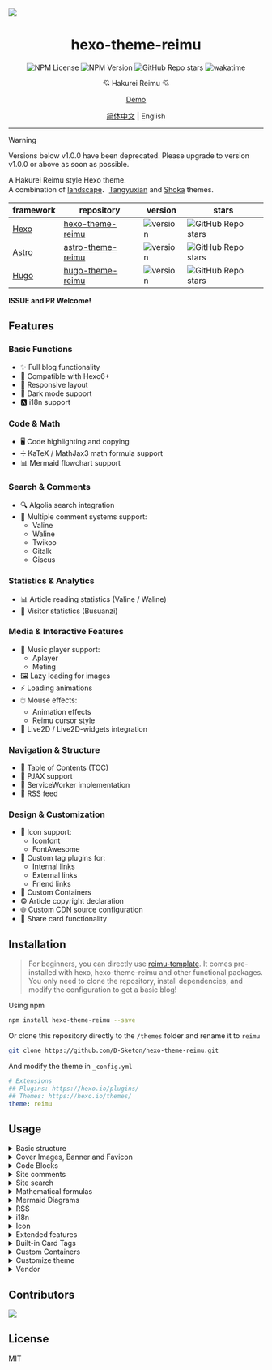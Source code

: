 <img src="https://cdn.jsdelivr.net/gh/D-Sketon/hexo-theme-reimu@main/_screenshot/Reimu_dark.png"/>
<div align = center>
  <h1>hexo-theme-reimu</h1>
  <img alt="NPM License" src="https://img.shields.io/npm/l/hexo-theme-reimu">
  <img alt="NPM Version" src="https://img.shields.io/npm/v/hexo-theme-reimu">
  <img alt="GitHub Repo stars" src="https://img.shields.io/github/stars/D-Sketon/hexo-theme-reimu">
  <img src="https://wakatime.com/badge/user/a6ea8444-9e83-48bb-9744-09a19ac07114/project/fe59c195-6633-4ee8-89c0-e1b24fa1fff4.svg" alt="wakatime">
  <p align="center">
  💘 Hakurei Reimu 💘
  </p>

[Demo](https://d-sketon.github.io)

[简体中文](https://github.com/D-Sketon/hexo-theme-reimu/blob/main/README.md) | English

</div>

---

> [!WARNING]
> Versions below v1.0.0 have been deprecated. Please upgrade to version v1.0.0 or above as soon as possible.

A Hakurei Reimu style Hexo theme.  
A combination of [landscape](https://github.com/hexojs/hexo-theme-landscape)、[Tangyuxian](https://github.com/tangyuxian/hexo-theme-tangyuxian) and [Shoka](https://github.com/amehime/hexo-theme-shoka) themes.

|framework|repository|version|stars|
|-|-|-|-|
|[Hexo](https://hexo.io/)|[hexo-theme-reimu](https://github.com/D-Sketon/hexo-theme-reimu)|<img alt="version" src="https://img.shields.io/badge/dynamic/json?url=https%3A%2F%2Fgithub.com%2FD-Sketon%2Fhexo-theme-reimu%2Fraw%2Fmain%2Fpackage.json&query=%24.version&label=version">|<img alt="GitHub Repo stars" src="https://img.shields.io/github/stars/D-Sketon/hexo-theme-reimu">|
|[Astro](https://astro.build)|[astro-theme-reimu](https://github.com/D-Sketon/astro-theme-reimu)|<img alt="version" src="https://img.shields.io/badge/dynamic/json?url=https%3A%2F%2Fgithub.com%2FD-Sketon%2Fastro-theme-reimu%2Fraw%2Fmain%2Fpackage.json&query=%24.version&label=version">|<img alt="GitHub Repo stars" src="https://img.shields.io/github/stars/D-Sketon/astro-theme-reimu">|
|[Hugo](https://gohugo.io)|[hugo-theme-reimu](https://github.com/D-Sketon/hugo-theme-reimu)|<img alt="version" src="https://img.shields.io/badge/dynamic/json?url=https%3A%2F%2Fgithub.com%2FD-Sketon%2Fhugo-theme-reimu%2Fraw%2Fmain%2Fpackage.json&query=%24.version&label=version">|<img alt="GitHub Repo stars" src="https://img.shields.io/github/stars/D-Sketon/hugo-theme-reimu">|

**ISSUE and PR Welcome!**

## Features

### Basic Functions
- ✨ Full blog functionality
- 🔄 Compatible with Hexo6+
- 📱 Responsive layout
- 🌙 Dark mode support
- 🅰️ i18n support

### Code & Math
- 🖥️ Code highlighting and copying
- ➗ KaTeX / MathJax3 math formula support
- 📊 Mermaid flowchart support

### Search & Comments
- 🔍 Algolia search integration
- 💬 Multiple comment systems support:
  - Valine
  - Waline
  - Twikoo
  - Gitalk
  - Giscus

### Statistics & Analytics
- 📊 Article reading statistics (Valine / Waline)
- 👥 Visitor statistics (Busuanzi)

### Media & Interactive Features
- 🎵 Music player support:
  - Aplayer
  - Meting
- 🖼️ Lazy loading for images
- ⚡ Loading animations
- 🖱️ Mouse effects:
  - Animation effects
  - Reimu cursor style
- 👾 Live2D / Live2D-widgets integration

### Navigation & Structure
- 📑 Table of Contents (TOC)
- 🔄 PJAX support
- 🔧 ServiceWorker implementation
- 📰 RSS feed

### Design & Customization
- 🎨 Icon support:
  - Iconfont
  - FontAwesome
- 🔗 Custom tag plugins for:
  - Internal links
  - External links
  - Friend links
- 🎨 Custom Containers
- ©️ Article copyright declaration
- 🌐 Custom CDN source configuration
- 🎨 Share card functionality

## Installation

> For beginners, you can directly use [reimu-template](https://github.com/D-Sketon/reimu-template). It comes pre-installed with hexo, hexo-theme-reimu and other functional packages. You only need to clone the repository, install dependencies, and modify the configuration to get a basic blog!

Using npm

```bash
npm install hexo-theme-reimu --save
```

Or clone this repository directly to the `/themes` folder and rename it to `reimu`

```bash
git clone https://github.com/D-Sketon/hexo-theme-reimu.git
```

And modify the theme in `_config.yml`

```yaml
# Extensions
## Plugins: https://hexo.io/plugins/
## Themes: https://hexo.io/themes/
theme: reimu
```

## Usage

<details>
<summary>Basic structure</summary>

### Basic structure

To ensure correct display, please refer to `_example` and create `_data`, `about`, and `friend` folders in `source` (Note: This is the `source` folder in your blog's root directory, not the one in the theme!)

#### \_data

- The `avatar` folder stores the author's avatar, default named `avatar.webp`. You can configure it in the inner `_config.yml` as follows:

```yaml
avatar: "avatar.webp" # By default, it looks for the avatar in the avatar folder. Do not include the path, or it will result in a 404 error
```

- The `covers` folder stores article cover images
- The `covers.yml` stores article cover URLs

#### about

`index.md` serves as the **About** page

#### friend

`index.md` serves as the **Friends** page. Fill in friend link information in `_data.yml` to display corresponding friend cards on the page

</details>
<details>
<summary>Cover Images, Banner and Favicon</summary>

### Cover Images, Banner, and Favicon

#### Cover Images

The cover image display logic is as follows:

- If the article's Front matter contains a cover URL, both the article header image and homepage thumbnail will display this URL

```yaml
---
title: Hello World
cover: https://example.com
---
```

- If the article's Front matter contains cover: `false`, no header image will be displayed for that article (the homepage will still show a random image)

```yaml
---
title: Hello World
cover: false
---
```

- If the article's Front matter contains cover: `rgb(xxx,xxx,xxx)`, the article's header image will be a gradient of that solid color (the homepage will still show a random image)

```yaml
---
title: Hello World
cover: rgb(255,117,117)
---
```

- Otherwise, it will search for images in the `covers` folder and `covers.yml` and randomly select one
- If none of the above files exist, it will display the default banner image

#### banner

The banner image is stored at `themes/reimu/source/images/banner.webp`, and can be modified in the inner `_config.yml`:

```yaml
banner: "/images/banner.webp"
```

#### favicon

The favicon is stored at `themes/reimu/source/images/favicon.ico`, and can be modified in the inner `_config.yml`:

```yaml
favicon: "/images/favicon.ico"
```

#### Pinned Posts

Add `sticky: true` to the article's Front-matter to pin it:

```yaml
---
title: Hello World
sticky: true
---
```

</details>
<details>
<summary>Code Blocks</summary>

### Code Blocks

To ensure proper display of code blocks, make sure your outer `_config.yml` has the following configuration:  
(Hexo <7.0.0)

```yaml
highlight:
  enable: true
  wrap: true
  hljs: false
prismjs:
  enable: false
```

(Hexo >=7.0.0)

```yaml
syntax_highlighter: highlight.js
highlight:
  wrap: true
  hljs: false
```

Code blocks also provide a code copying feature - click the copy button in the top right corner of the code block to copy the code. You can configure the copy functionality in the inner `_config.yml`.  

`success` is the prompt shown when copying is successful, `fail` is shown when copying fails. Additionally, you can configure copyright notices - when the copied text exceeds `count` characters, the `content` copyright notice will be added after the copied content.

```yaml
clipboard:
  success: 复制成功(*^▽^*)
  fail: 复制失败 (ﾟ⊿ﾟ)ﾂ
  copyright:
    enable: false
    count: 50 # Add copyright notice when character count exceeds this number
    content: 本文版权：本博客所有文章除特别声明外，均采用 BY-NC-SA 许可协议。转载请注明出处！
```

v1.1.0 added configuration to control the default expansion state of code blocks. `expand` can be set to `true`, `false`, or a number - the number indicates that code blocks will be collapsed by default when the number of lines exceeds this value.

```yaml
code_block:
  expand: true # true | false | number
```

</details>
<details>
<summary>Site comments</summary>

### Site comments

> Site comments can be individually controlled for each article using `comments` in the Front matter.  
> When `comments` is `false`, comments won't be displayed. When it's `true` or not specified, the display will be determined by the `_config.yml` configuration.

If using [Valine](https://valine.js.org/)  
Please refer to their official documentation to complete the `LeanCloud` configuration, then set `valine.enable` to `true` in the inner `_config.yml` and fill in your `appId` and `appKey`

```yaml
valine:
  enable: true
  appId: "your appId"
  appKey: "your appKey"
```

If using [Waline](https://waline.js.org/)  
Please refer to their [official documentation](https://waline.js.org/guide/get-started/) to complete the `LeanCloud` configuration, then set `waline.enable` to `true` in the inner `_config.yml` and fill in your `serverURL`

```yaml
waline:
  enable: true
  serverURL: "your server url"
  lang: zh-CN
  locale: {} # https://waline.js.org/guide/features/i18n.html#%E8%87%AA%E5%AE%9A%E4%B9%89%E8%AF%AD%E8%A8%80
  emoji:
    - https://unpkg.com/@waline/emojis@1.2.0/weibo
    - https://unpkg.com/@waline/emojis@1.2.0/alus
    - https://unpkg.com/@waline/emojis@1.2.0/bilibili
    - https://unpkg.com/@waline/emojis@1.2.0/qq
    - https://unpkg.com/@waline/emojis@1.2.0/tieba
    - https://unpkg.com/@waline/emojis@1.2.0/tw-emoji
  meta:
    - nick
    - mail
    - link
  requiredMeta:
    - nick
    - mail
  wordLimit: 0
  pageSize: 10
  pageview: true
```

If using [twikoo](https://twikoo.js.org)  
Please refer to their [official documentation](https://twikoo.js.org/quick-start.html) to complete Tencent Cloud or Vercel deployment, then set `twikoo.enable` to `true` in the inner `_config.yml` and fill in your `envId`

```yml
twikoo:
  enable: true
  envId: # For Tencent Cloud environment, fill in envId; For Vercel environment, fill in the URL (https://xxx.vercel.app)
  region:
```

If using [giscus](https://giscus.app/)  
Please refer to the documentation to complete repository configuration, then set `giscus.enable` to `true` in the inner `_config.yml` and fill in the corresponding data

```yml
giscus:
  enable: true
  repo: "your repo"
  repoId: "your repoId"
  category: "your category"
  categoryId: "your categoryId"
  mapping: mapping
  strict: 0
  reactionsEnabled: 1
  emitMetadata: 0
  inputPosition: bottom
  lang: zh-CN
```

If using [gitalk](https://gitalk.github.io/)  
Please refer to their [official documentation](https://github.com/gitalk/gitalk?tab=readme-ov-file#usage) to complete repository configuration, then set `gitalk.enable` to `true` in the inner `_config.yml` and fill in the corresponding data

```yml
gitalk:
  enable: true
  clientID: "your application client ID"
  clientSecret: "your application client secret"
  repo: "your repo"
  owner: "repo owner"
  admin: "repo owner and collaborators"
  md5: false # Whether to use md5 to encrypt the path
```

</details>
<details>
<summary>Site search</summary>

### Site search

If choosing [Algolia](https://www.algolia.com/), please install [@reimujs/hexo-algoliasearch](https://github.com/D-Sketon/hexo-algoliasearch)

```bash
npm install @reimujs/hexo-algoliasearch --save
```

Then refer to its [README](https://github.com/D-Sketon/hexo-algoliasearch#readme) to complete the `Algolia` account configuration, and add the following configuration to the outer `_config.yml`

> Note: The search redirect link is a permanent link, so please ensure the `url` in the outer `_config.yml` is filled in correctly.

```yml
algolia:
  appId: "your applicationID"
  apiKey: "your apiKey"
  adminApiKey: "your adminApiKey"
  indexName: "your indexName"
  chunkSize: 5000
  fields:
    - content:strip:truncate,0,500
    - excerpt:strip
    - gallery
    - permalink
    - photos
    - slug
    - tags
    - title
```

In the inner `_config.yml`, set `algolia_search.enable` to `true`

```yaml
algolia_search:
  enable: true
```

> After version 1.5.0, the theme has built-in `hexo-generator-search`, so there is no need to install `hexo-generator-search` separately.

This theme comes with `hexo-generator-search` built-in. If you choose to use local search, please set `generator_search.enable` to `true` in the inner `_config.yml`. For other configurations, refer to [hexo-generator-search](https://github.com/wzpan/hexo-generator-search).

```yaml
generator_search:
  enable: true
  field: post
  content: true
```

</details>
<details>
<summary>Mathematical formulas</summary>

### Mathematical formulas

please install [@reimujs/hexo-renderer-markdown-it-plus](https://github.com/D-Sketon/hexo-renderer-markdown-it-plus)

```bash
npm uninstall hexo-renderer-marked --save
npm install @reimujs/hexo-renderer-markdown-it-plus --save
```

Mathematical formula support is disabled by default. To enable it, set `math.enable` to `true` in the inner `_config.yml`

> Note: Do not enable both KaTeX and MathJax3 simultaneously

#### KaTeX

For server-side rendering, set `math.katex.enable` to `true` in the inner `_config.yml`

```yaml
math:
  enable: true
  katex:
    enable: true
    autoRender: false
```

For client-side rendering, set both `math.katex.enable` and `autoRender` to `true` in the inner `_config.yml`

```yaml
math:
  enable: true
  katex:
    enable: true
    autoRender: true
```

Add the following configuration to the outer `_config.yml`

```yaml
markdown_it_plus:
  rawLaTeX: true
```

#### MathJax3

To use MathJax3, set `math.mathjax.enable` to `true` in the inner `_config.yml`

```yaml
math:
  enable: true
  mathjax:
    enable: true
    options: # MathJax3 Options
```

Add the following configuration to the outer `_config.yml`

```yaml
markdown_it_plus:
  rawLaTeX: true
```

</details>
<details>
<summary>Mermaid Diagrams</summary>

### Mermaid Diagrams

Please install [hexo-filter-mermaid-diagrams](https://github.com/webappdevelp/hexo-filter-mermaid-diagrams)

```bash
npm install hexo-filter-mermaid-diagrams --save
```

Set `mermaid.enable` to `true` in the inner `_config.yml`

```yaml
mermaid:
  enable: true
```

And add `mermaid: true` to the front-matter of any article where you want to use mermaid diagrams

```yaml
---
title: Hello World
mermaid: true
---
```

</details>
<details>
<summary>RSS</summary>

### RSS

Please install [hexo-generator-feed](https://github.com/hexojs/hexo-generator-feed)

```bash
npm install hexo-generator-feed --save
```

Refer to its [README](https://github.com/hexojs/hexo-generator-feed#readme) to complete the `feed` configuration in the outer `_config.yml`   

Then add the generated `xml` path to the inner `_config.yml`

```yaml
rss: atom.xml
```

</details>

<details>
<summary>i18n</summary>

### i18n

This theme provides four languages by default: `en`, `zh-CN`, `zh-TW`, and `ja`. You can switch the language by modifying the `language` in the outer `_config.yml`.

```yaml
language: zh-CN
```

> The following is an experimental feature and may contain bugs.

v1.4.0+ experimentally introduced `hexo-generator-i18n` and added multi-language switching functionality. You can configure `i18n` in the inner `_config.yml` to add custom languages. The configuration can be referenced from [hexo-generator-i18n](https://github.com/Jamling/hexo-generator-i18n):

```yaml
i18n:
  enable: false # false | true
  type: [page, post]
  generator: [archive, category, tag, index]
  languages: [zh-CN, en] # List of languages, the first one is the default language
```

For multilingual support in posts, you can add `lang` in the Front-matter to specify languages **other than the default language** (the default language does not need to be added).

```yaml
lang: en
```

The above will generate a page at `/en/:permalink`.

For multilingual support in pages, you can directly create a folder for the corresponding language in the `source` directory and place an `index.md` file inside it, such as `source/en/about/index.md`. This will generate a page at `/en/about`.

</details>

<details>
<summary>Icon</summary>

### Icon

By default, this theme uses its own provided iconfont (v0.1.3+)

```yml
icon_font: 4552607_0khxww3tj3q9
```

If you want to continue using fontawesome icons, set `icon_font` to `false`. This will use the corresponding fontawesome from the `vendor`

```yml
fontawesome:
  high_priority:
    - webcache|@fortawesome/fontawesome-free@6.5.1/css/regular.min.css
    - webcache|@fortawesome/fontawesome-free@6.5.1/css/solid.min.css
  low_priority:
    - webcache|@fortawesome/fontawesome-free@6.5.1/css/brands.min.css
    - webcache|@fortawesome/fontawesome-free@6.5.1/css/v5-font-face.min.css
    - webcache|@fortawesome/fontawesome-free@6.5.1/css/v4-font-face.min.css
```

</details>

<details>
<summary>Extended features</summary>

### Extended features

#### Dark Mode

The default setting is `auto`, which automatically switches based on the user's system settings. It can be set to `true` or `false` to change the default state.

```yaml
dark_mode:
  # true means that the dark mode is enabled by default
  # false means that the dark mode is disabled by default
  # auto means that the dark mode is automatically switched according to the system settings
  enable: auto # true | false | auto
```

#### Pace Progress Bar

Enabled by default

```yaml
pace:
  enable: true
```

#### Firework

Enabled by default

```yaml
firework:
  enable: true
```

For detailed configuration, please check [mouse-firework](https://github.com/D-Sketon/mouse-firework)

#### PJAX

Disabled by default

```yaml
pjax:
  enable: false
```

> PJAX was introduced in v0.0.10 for users who need SPA features like music players. After several iterations, it's mostly stable but may still cause issues like **script execution failures**, **script duplicate execution**, or **page rendering problems**. Please consider carefully!

> PJAX cannot be used with `relative_link: true`!

#### ServiceWorker

Disabled by default

```yaml
service_worker:
  enable: false
```

#### Live2D

Disabled by default

```yaml
live2d:
  enable: false
  position: left # left | right
```

#### Live2D Widgets

Disabled by default

```yaml
live2d_widgets:
  enable: false
  position: left # left | right
```

#### Reimu Cursor

Enabled by default

```yml
reimu_cursor:
  enable: true
  cursor:
    default: ../images/cursor/reimu-cursor-default.png
    pointer: ../images/cursor/reimu-cursor-pointer.png
    text: ../images/cursor/reimu-cursor-text.png
```

#### Responsive Banner (v0.2.0+)

Disabled by default. When enabled and provided with corresponding image sizes and media queries, it can improve mobile LCP performance

```yml
banner_srcset:
enable: false
srcset:
  - src: "/images/banner-600w.webp"
    media: "(max-width: 479px)"
  - src: "/images/banner-800w.webp"
    media: "(max-width: 799px)"
  - src: "/images/banner.webp"
    media: "(min-width: 800px)"
```

#### Article Copyright Notice (v0.2.0+)

Disabled by default

``` yml
article_copyright: 
  enable: false # Display copyright card?
  content:
    author: # true | false Show author in copyright card?
    link: # true | false Show link in copyright card?
    title: # true | false Show title in copyright card?
    date: # true | false Show creation date in copyright card?
    updated: # true | false Show update date in copyright card?
    license: # true | false Show license in copyright card?
```

Additionally, this can be controlled through article front-matter, which takes precedence over global configuration

```yaml
---
copyright: true # Display copyright card?
---
```

#### Quicklink (v0.2.3+)

Disabled by default. When enabled, it preloads links while users stay on the page to improve user experience

```yaml
quicklink:
  enable: false
  timeout: 3000 # Preload timeout
  priority: true # Whether to prioritize loading the page
  ignores: [] # Ignore the specified link, supports strings only
```

#### Outdate Content Warning (v0.2.4+)

Disabled by default

```yaml
outdate:
  enable: false
  daysAgo: 180 # How many days old before an article is considered outdated
  message: 本文最后更新于 {time}，请注意文中内容可能已经发生变化。
```

#### Sponsorship (v0.3.2+)

Disabled by default

```yaml
sponsor:
  enable: false # Display sponsorship QR code?
  tip: Buy the author a coffee! # Sponsorship prompt
  icon:
    url: "../images/taichi.png" # Sponsorship icon, path relative to css/style.css, so need to go up one level to find images folder
    rotate: true # Rotate icon?
    mask: true # Use image as mask (only show PNG image outline)?
  qr:
    - name: Alipay # QR code name
      src: "/sponsor/alipay.jpg" # QR code path, please fill in yourself
```

Additionally, this can be controlled through article front-matter, which takes precedence over global configuration

```yaml
---
sponsor: true # Display sponsorship QR code?
---
```

#### Home Categories Card (v1.0.0+)

Disabled by default. When enabled, displays category cards on homepage as an alternative to widget categories

```yaml
home_categories:
  enable: false # Display home categories card?
  content:
    - categories: # Category name, format matches categories in front-matter, can be string (single-level) or array (multi-level)
      cover: # Card cover, uses random cover if not specified
    - categories:
      cover:
```

#### Music Player (v1.2.0+)

> It's recommended to enable Pjax first, otherwise the player may auto-pause

Uses Aplayer + Meting (optional), disabled by default

##### Pure Aplayer

Set `player.aplayer.enable` to `true` and configure `player.aplayer.options` according to [Aplayer Docs](https://aplayer.js.org/#/home?id=options)

```yaml
player:
  aplayer:
    enable: true
    options:
      audio: [] # audio list
      fixed:
      autoplay:
      loop:
      order:
      preload: 
      volume:
      mutex:
      listFolded:
      lrcType:
```

##### Aplayer + Meting

Set both `player.aplayer.enable` and `player.meting.enable` to `true`, configure `player.meting.options` according to [Meting Docs](https://github.com/metowolf/MetingJS?tab=readme-ov-file#option), `player.aplayer.options` is for Aplayer configuration

```yaml
player:
  aplayer:
    enable: true
    options:
      audio: [] # this option will be overwritten by meting
      fixed:
      autoplay:
      loop:
      order:
      preload: 
      volume:
      mutex:
      listFolded:
      lrcType:
  meting:
    enable: true
    meting_api: # custom api
    options:
      id: 
      server: 
      type: 
      auto:
```

#### Share Link / Card (v1.3.0+)

Disabled by default, currently supports `facebook`, `twitter`, `linkedin`, `reddit`, `weibo`, `qq`, `weixin`.

```yaml
share:
  # - facebook
  # - twitter
  # - linkedin
  # - reddit
  # - weibo
  # - qq
  # - weixin
```

For `weixin`, it generates a share card with QR code that can be saved locally and shared to WeChat Moments (Note: when the article cover has cross-origin issues, html-to-image cannot correctly generate cards with images!)

</details>

<details>
<summary>Built-in Card Tags</summary>

### Built-in Card Tags

#### friendLink - Friend Link Card

```yaml
{% friendsLink path %}
```

The first parameter `path` indicates the path to the friend links yaml file

#### postLinkCard - Internal Link Card

```yaml
{% postLinkCard slug [cover]|"auto" [escape] %}
```

The first parameter is the article's `slug`; the second parameter (optional) is the cover image displayed on the card, if set to `auto` it will automatically use the blog's `banner`; the third parameter (optional) indicates whether the article title should be escaped

> Slug generation algorithm: https://github.com/hexojs/hexo-util/blob/master/lib/slugize.ts
> In simple terms, it removes invisible characters from the article title and replaces special characters `\s~!@#$%^&*()\-_+=[]{}|\;:"'<>,.?/` with the separator `-`, merges consecutive separators and removes leading/trailing separators

#### externalLinkCard - External Link Card

```yaml
{% externalLinkCard title link [cover]|"auto" %}
```

The first parameter is the article title; the second parameter is the external link to the article; the third parameter (optional) is the cover image displayed on the card, if set to `auto` it will automatically use the default cover

</details>

<details>
<summary>Custom Containers</summary>

### Custom Containers

This theme provides custom container functionality similar to Vitepress. Before using it, you need to install [@reimujs/hexo-renderer-markdown-it-plus](https://github.com/D-Sketon/hexo-renderer-markdown-it-plus) and set `markdown.container` to `true` in the inner `_config.yml`.

```yaml
markdown:
  container: true
```

Usage is as follows:

```markdown
::: info
This is an info box.
:::

::: tip
This is a tip.
:::

::: warning
This is a warning.
:::

::: danger
This is a dangerous warning.
:::

::: danger STOP
Danger zone, do not proceed
:::

::: details
This is a details block.
:::
```

</details>

<details>
<summary>Customize theme</summary>

The hexo-theme-reimu theme supports extensive customization. You can customize your theme by modifying `_config.yml`.

#### Customize Theme Colors

The hexo-theme-reimu theme supports theme color customization through CSS variables. You can customize your theme colors by modifying CSS variables under the `:root` pseudo-class.

The variables file is located at `source/css/_variables.styl`. You can find all CSS variables there, but you really only need to modify the variables under these pseudo-classes:

```stylus
:root
  --red-0: hsl(0, 100%, 50%)
  --red-1: hsl(0, 100%, 66%)
  --red-2: hsl(0, 100%, 74%)
  --red-3: hsl(0, 100%, 84%)
  --red-4: hsl(0, 100%, 91%)
  --red-5: hsl(0, 100%, 95%)
  --red-5-5: hsl(0, 100%, 96%)
  --red-6: hsl(0, 100%, 98%)

  --color-red-6-shadow: hsla(0, 100%, 65%, 0.6)
  --color-red-3-shadow: hsla(0, 100%, 65%, 0.3)


[data-theme="dark"]
  root
    --red-4: hsla(0, 100%, 91%, 0.5)
    --red-5: hsla(0, 100%, 95%, 0.2)
    --red-5-5: hsla(0, 100%, 96%, 0.1)
    --red-6: hsla(0, 100%, 98%, 0.2)
```

#### Custom Fonts

You can define Google Fonts through the following configuration:

```yaml
# https://fonts.google.com/
font:
  article:
    - Mulish
    - Noto Serif SC
  code:
    # - Ubuntu Mono
    # - Source Code Pro
    # - JetBrains Mono
```

v1.1.0 added `local_font` configuration for defining local fonts, which has lower priority than Google Fonts:

```yaml
local_font:
  article:
    - "-apple-system"
    - PingFang SC
    - Microsoft YaHei
    - sans-serif
  code:
    - Menlo
    - Monaco
    - Consolas
    - monospace
```

#### Customizing Icons

v1.0.0 underwent significant refactoring and exposed many configurations for changing the original icons

##### Header / Sidebar Icons

The `menu` configuration structure changed in v1.0.0, allowing users to customize icons. When icon is empty, it defaults to the Taichi icon. You can fill in a hexadecimal number to customize the icon, supporting both FontAwesome and icon font.

```yaml
menu:
  - name: home
    url: /
    icon: # Defaults to Taichi icon when empty
  - name: archives
    url: /archives
    icon: f0c1 # You can fill in a hexadecimal number to customize the icon, supports FontAwesome and icon font
  - name: about
    url: /about
    icon:
  - name: friend
    url: /friend
    icon:
```

##### Footer / Back to Top / Sponsor Icons

v1.0.0 added `icon` configuration to `footer`, `top`, and `sponsor` configurations for customizing icons.

- `url` is the path to the icon, relative to `css/style.css`, so you need to go up one level to find the images folder.
- `rotate` determines whether to rotate the icon, defaults to `true`.
- `mask` determines whether to use the image as a mask (only showing PNG image outline), defaults to `true`.

```yaml
footer:
  icon:
    url: "../images/taichi.png"
    rotate: true
    mask: true

top:
  icon:
    url: "../images/taichi.png"
    rotate: true
    mask: true

sponsor:
  icon:
    url: "../images/taichi.png"
    rotate: true
    mask: true
```

##### Loading Icon

v1.0.0 added `icon` configuration to `preloader` for customizing the loading icon. When icon is empty, it defaults to using inline SVG (ensuring first-screen loading speed). You can enter a link to customize the loading icon.

It's not recommended to use oversized icons to avoid affecting loading speed.

```yaml
preloader:
  enable: true
  text: 少女祈祷中...
  icon: # if the icon is empty, the default svg is used, which is inlined to ensure the loading speed of the first screen. You can fill in a link to customize the loading icon, such as '/images/taichi.png'
```

##### Anchor Icon

v1.0.0 added `anchor_icon` configuration for customizing anchor icons, defaults to using the `#` icon. You can fill in a hexadecimal number to customize the icon, supporting both FontAwesome and icon font.

```yaml
anchor_icon: # if the icon is empty, the default # icon is used
```

##### Cursor Icon (v1.3.0+)

v1.3.0 added `reimu_cursor.cursor` configuration for customizing cursor icons. You can fill in a path relative to `css/style.css` to customize cursor icons.

```yaml
reimu_cursor:
  enable: true
  cursor:
    default: ../images/cursor/reimu-cursor-default.png
    pointer: ../images/cursor/reimu-cursor-pointer.png
    text: ../images/cursor/reimu-cursor-text.png
```

</details>
<details>
<summary>Vendor</summary>

### Vendor

`vendor` is used to store third-party resources such as fontawesome, iconfont, katex, mathjax, etc.

The `vendor` structure in hexo-theme-reimu is very flexible and supports the following formats:

- `:cdn|:package@:version/:file`: Uses CDN acceleration, for example `cdn_jsdelivr_gh|katex@0.13.11/dist/katex.min.css`. The `:cdn` can be configured in `vendor`. Currently includes the following CDN sources:
  ```yaml
  cdn_jsdelivr_gh: https://cdn.jsdelivr.net/gh/ # GitHub acceleration only
  cdn_jsdelivr_npm: https://cdn.jsdelivr.net/npm/ # NPM acceleration only
  fastly_jsdelivr_gh: https://fastly.jsdelivr.net/gh/ # GitHub acceleration only
  fastly_jsdelivr_npm: https://fastly.jsdelivr.net/npm/ # NPM acceleration only
  unpkg: https://unpkg.com/ # NPM acceleration only
  webcache: https://npm.webcache.cn/ # NPM acceleration only
  ```
  Users can switch CDN sources based on their network conditions.
- Starting with `https://`: Uses absolute links directly, such as `https://cdn.jsdelivr.net/npm/katex@0.13.11/dist/katex.min.css`
- Starting with `/`: Local resources. You can place resources in the `source` folder at the same level as `_posts`, then reference them using paths like `/katex.min.css`

Additionally, `vendor` supports SRI (Subresource Integrity) verification. You can use `SHA-384` in `vendor` to verify resource integrity, for example:

```yaml
js:
  clipboard: # Using SRI verification
    src: webcache|clipboard@2.0.11/dist/clipboard.min.js
    integrity: sha384-J08i8An/QeARD9ExYpvphB8BsyOj3Gh2TSh1aLINKO3L0cMSH2dN3E22zFoXEi0Q
  lazysizes: webcache|lazysizes@5.3.2/lazysizes.min.js # Without SRI verification
```

Both formats are supported. It's recommended to use SRI verification for external CDN resources to ensure resource integrity.
</details>

## Contributors

[![](https://contributors-img.web.app/image?repo=D-Sketon/hexo-theme-reimu)](https://github.com/D-Sketon/hexo-theme-reimu/graphs/contributors)

## License

MIT